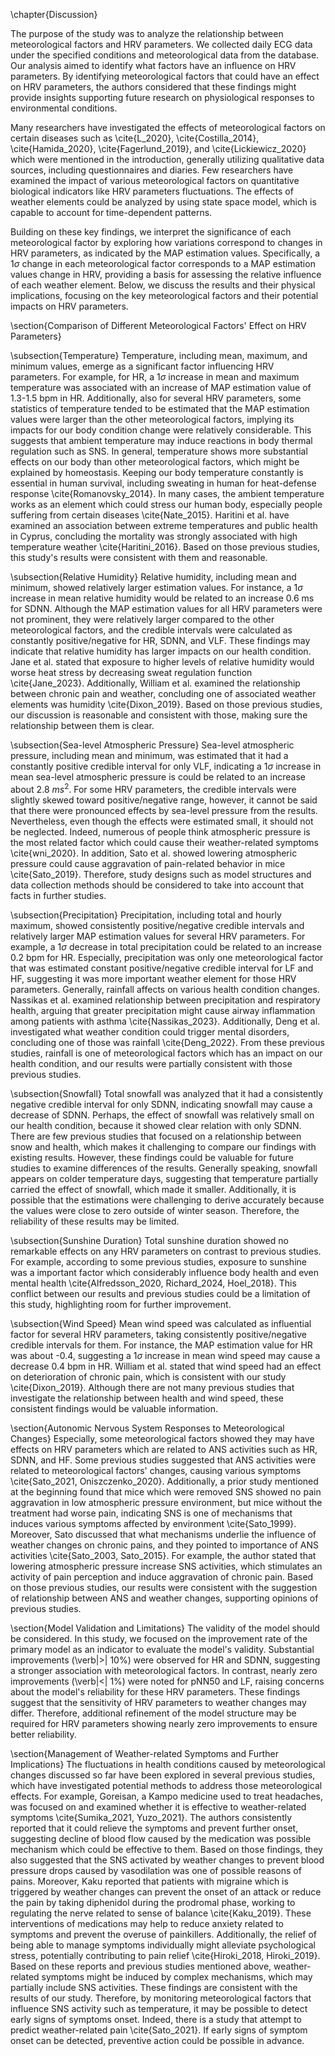 \chapter{Discussion}

The purpose of the study was to analyze the relationship between meteorological factors and HRV parameters. We collected daily ECG data under the specified conditions and meteorological data from the database. Our analysis aimed to identify what factors have an influence on HRV parameters. By identifying meteorological factors that could have an effect on HRV parameters, the authors considered that these findings might provide insights supporting future research on physiological responses to environmental conditions. 

Many researchers have investigated the effects of meteorological factors on certain diseases such as \cite{L_2020}, \cite{Costilla_2014}, \cite{Hamida_2020}, \cite{Fagerlund_2019}, and \cite{Lickiewicz_2020} which were mentioned in the introduction, generally utilizing qualitative data sources, including questionnaires and diaries. Few researchers have examined the impact of various meteorological factors on quantitative biological indicators like HRV parameters fluctuations. The effects of weather elements could be analyzed by using state space model, which is capable to account for time-dependent patterns.

Building on these key findings, we interpret the significance of each meteorological factor by exploring how variations correspond to changes in HRV parameters, as indicated by the MAP estimation values. Specifically, a 1$\sigma$ change in each meteorological factor corresponds to a MAP estimation values change in HRV, providing a basis for assessing the relative influence of each weather element. Below, we discuss the results and their physical implications, focusing on the key meteorological factors and their potential impacts on HRV parameters.

\section{Comparison of Different Meteorological Factors' Effect on HRV Parameters}

\subsection{Temperature}
Temperature, including mean, maximum, and minimum values, emerge as a significant factor influencing HRV parameters. For example, for HR, a 1$\sigma$ increase in mean and maximum temperature was associated with an increase of MAP estimation value of 1.3-1.5 bpm in HR. Additionally, also for several HRV parameters, some statistics of temperature tended to be estimated that the MAP estimation values were larger than the other meteorological factors, implying its impacts for our body condition change were relatively considerable. This suggests that ambient temperature may induce reactions in body thermal regulation such as SNS. In general, temperature shows more substantial effects on our body than other meteorological factors, which might be explained by homeostasis. Keeping our body temperature constantly is essential in human survival, including sweating in human for heat-defense response \cite{Romanovsky_2014}. In many cases, the ambient temperature works as an element which could stress our human body, especially people suffering from certain diseases \cite{Nate_2015}. Haritini et al. have examined an association between extreme temperatures and public health in Cyprus, concluding the mortality was strongly associated with high temperature weather \cite{Haritini_2016}. Based on those previous studies, this study's results were consistent with them and reasonable.

\subsection{Relative Humidity}
Relative humidity, including mean and minimum, showed relatively larger estimation values. For instance, a 1$\sigma$ increase in mean relative humidity would be related to an increase 0.6 ms for SDNN. Although the MAP estimation values for all HRV parameters were not prominent, they were relatively larger compared to the other meteorological factors, and the credible intervals were calculated as constantly positive/negative for HR, SDNN, and VLF. These findings may indicate that relative humidity has larger impacts on our health condition. Jane et al. stated that exposure to higher levels of relative humidity would worse heat stress by decreasing sweat regulation function \cite{Jane_2023}. Additionally, William et al. examined the relationship between chronic pain and weather, concluding one of associated weather elements was humidity \cite{Dixon_2019}. Based on those previous studies, our discussion is reasonable and consistent with those, making sure the relationship between them is clear.

\subsection{Sea-level Atmospheric Pressure}
Sea-level atmospheric pressure, including mean and minimum, was estimated that it had a constantly positive credible interval for only VLF, indicating a 1$\sigma$ increase in mean sea-level atmospheric pressure is could be related to an increase about 2.8 $ms^2$. For some HRV parameters, the credible intervals were slightly skewed toward positive/negative range, however, it cannot be said that there were pronounced effects by sea-level pressure from the results. Nevertheless, even though the effects were estimated small, it should not be neglected. Indeed, numerous of people think atmospheric pressure is the most related factor which could cause their weather-related symptoms \cite{wni_2020}. In addition, Sato et al. showed lowering atmospheric pressure could cause aggravation of pain-related behavior in mice \cite{Sato_2019}. Therefore, study designs such as model structures and data collection methods should be considered to take into account that facts in further studies.

\subsection{Precipitation}
Precipitation, including total and hourly maximum, showed consistently positive/negative credible intervals and relatively larger MAP estimation values for several HRV parameters. For example, a 1$\sigma$ decrease in total precipitation could be related to an increase 0.2 bpm for HR. Especially, precipitation was only one meteorological factor that was estimated constant positive/negative credible interval for LF and HF, suggesting it was more important weather element for those HRV parameters. Generally, rainfall affects on various health condition changes. Nassikas et al. examined relationship between precipitation and respiratory health, arguing that greater precipitation might cause airway inflammation among patients with asthma \cite{Nassikas_2023}. Additionally, Deng et al. investigated what weather condition could trigger mental disorders, concluding one of those was rainfall \cite{Deng_2022}. From these previous studies, rainfall is one of meteorological factors which has an impact on our health condition, and our results were partially consistent with those previous studies.

\subsection{Snowfall}
Total snowfall was analyzed that it had a consistently negative credible interval for only SDNN, indicating snowfall may cause a decrease of SDNN. Perhaps, the effect of snowfall was relatively small on our health condition, because it showed clear relation with only SDNN. There are few previous studies that focused on a relationship between snow and health, which makes it challenging to compare our findings with existing results. However, these findings could be valuable for future studies to examine differences of the results. Generally speaking, snowfall appears on colder temperature days, suggesting that temperature partially carried the effect of snowfall, which made it smaller. Additionally, it is possible that the estimations were challenging to derive accurately because the values were close to zero outside of winter season. Therefore, the reliability of these results may be limited.

\subsection{Sunshine Duration}
Total sunshine duration showed no remarkable effects on any HRV parameters on contrast to previous studies. For example, according to some previous studies, exposure to sunshine was a important factor which considerably influence body health and even mental health \cite{Alfredsson_2020, Richard_2024, Hoel_2018}. This conflict between our results and previous studies could be a limitation of this study, highlighting room for further improvement.

\subsection{Wind Speed}
Mean wind speed was calculated as influential factor for several HRV parameters, taking consistently positive/negative credible intervals for them. For instance, the MAP estimation value for HR was about -0.4, suggesting a 1$\sigma$ increase in mean wind speed may cause a decrease 0.4 bpm in HR. William et al. stated that wind speed had an effect on deterioration of chronic pain, which is consistent with our study \cite{Dixon_2019}. Although there are not many previous studies that investigate the relationship between health and wind speed, these consistent findings would be valuable information.

\section{Autonomic Nervous System Responses to Meteorological Changes}
Especially, some meteorological factors showed they may have effects on HRV parameters which are related to ANS activities such as HR, SDNN, and HF. Some previous studies suggested that ANS activities were related to meteorological factors' changes, causing various symptoms \cite{Sato_2021, Oniszczenko_2020}. Additionally, a prior study mentioned at the beginning found that mice which were removed SNS showed no pain aggravation in low atmospheric pressure environment, but mice without the treatment had worse pain, indicating SNS is one of mechanisms that induces various symptoms affected by environment \cite{Sato_1999}. Moreover, Sato discussed that what mechanisms underlie the influence of weather changes on chronic pains, and they pointed to importance of ANS activities \cite{Sato_2003, Sato_2015}. For example, the author stated that lowering atmospheric pressure increase SNS activities, which stimulates an activity of pain perception and induce aggravation of chronic pain. Based on those previous studies, our results were consistent with the suggestion of relationship between ANS and weather changes, supporting opinions of previous studies.

\section{Model Validation and Limitations}
The validity of the model should be considered. In this study, we focused on the improvement rate of the primary model as an indicator to evaluate the model's validity. Substantial improvements (\verb|>| 10\%) were observed for HR and SDNN, suggesting a stronger association with meteorological factors. In contrast, nearly zero improvements (\verb|<| 1\%) were noted for pNN50 and LF, raising concerns about the model's reliability for these HRV parameters. These findings suggest that the sensitivity of HRV parameters to weather changes may differ. Therefore, additional refinement of the model structure may be required for HRV parameters showing nearly zero improvements to ensure better reliability.

\section{Management of Weather-related Symptoms and Further Implications}
The fluctuations in health conditions caused by meteorological changes discussed so far have been explored in several previous studies, which have investigated potential methods to address those meteorological effects. For example, Goreisan, a Kampo medicine used to treat headaches, was focused on and examined whether it is effective to weather-related symptoms \cite{Sumika_2021, Yuzo_2021}. The authors consistently reported that it could relieve the symptoms and prevent further onset, suggesting decline of blood flow caused by the medication was possible mechanism which could be effective to them. Based on those findings, they also suggested that the SNS activated by weather changes to prevent blood pressure drops caused by vasodilation was one of possible reasons of pains. Moreover, Kaku reported that patients with migraine which is triggered by weather changes can prevent the onset of an attack or reduce the pain by taking diphenidol during the prodromal phase, working to regulating the nerve related to sense of balance \cite{Kaku_2019}. These interventions of medications may help to reduce anxiety related to symptoms and prevent the overuse of painkillers. Additionally, the relief of being able to manage symptoms individually might alleviate psychological stress, potentially contributing to pain relief \cite{Hiroki_2018, Hiroki_2019}. Based on these reports and previous studies mentioned above, weather-related symptoms might be induced by complex mechanisms, which may partially include SNS activities. These findings are consistent with the results of our study. Therefore, by monitoring meteorological factors that influence SNS activity such as temperature, it may be possible to detect early signs of symptoms onset. Indeed, there is a study that attempt to predict weather-related pain \cite{Sato_2021}. If early signs of symptom onset can be detected, preventive action could be possible in advance.
